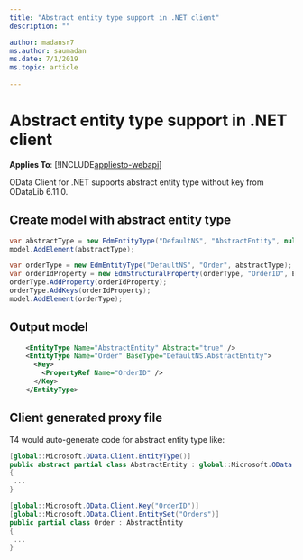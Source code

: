 ```yaml
---
title: "Abstract entity type support in .NET client"
description: ""

author: madansr7
ms.author: saumadan
ms.date: 7/1/2019
ms.topic: article
 
---
```

# Abstract entity type support in .NET client
**Applies To**: [!INCLUDE[appliesto-webapi](../../includes/appliesto-webapi-v6.md)]

OData Client for .NET supports abstract entity type without key from ODataLib 6.11.0.

## Create model with abstract entity type

``` csharp
var abstractType = new EdmEntityType("DefaultNS", "AbstractEntity", null, true, false);
model.AddElement(abstractType);

var orderType = new EdmEntityType("DefaultNS", "Order", abstractType);
var orderIdProperty = new EdmStructuralProperty(orderType, "OrderID", EdmCoreModel.Instance.GetInt32(false));
orderType.AddProperty(orderIdProperty);
orderType.AddKeys(orderIdProperty);
model.AddElement(orderType);
```

## Output model
```xml
    <EntityType Name="AbstractEntity" Abstract="true" />
    <EntityType Name="Order" BaseType="DefaultNS.AbstractEntity">
      <Key>
        <PropertyRef Name="OrderID" />
      </Key>
    </EntityType>
```

## Client generated proxy file
T4 would auto-generate code for abstract entity type like:

``` csharp
[global::Microsoft.OData.Client.EntityType()]
public abstract partial class AbstractEntity : global::Microsoft.OData.Client.BaseEntityType, global::System.ComponentModel.INotifyPropertyChanged
{
 ...
}

[global::Microsoft.OData.Client.Key("OrderID")]
[global::Microsoft.OData.Client.EntitySet("Orders")]
public partial class Order : AbstractEntity
{
 ...
}
```
